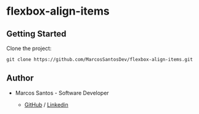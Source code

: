 # flexbox-align-items

## Getting Started

Clone the project:

```
git clone https://github.com/MarcosSantosDev/flexbox-align-items.git
```

## Author

- Marcos Santos - Software Developer 

  - [GitHub](https://github.com/MarcosSantosDev) / [Linkedin](https://www.linkedin.com/in/marcossantosdev/)

